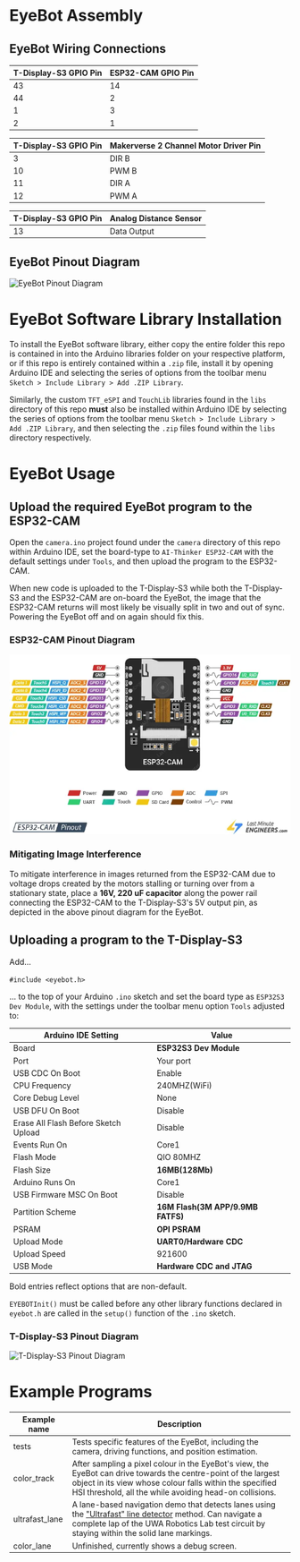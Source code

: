 # EyeBot Assembly

## EyeBot Wiring Connections

| T-Display-S3 GPIO Pin | ESP32-CAM GPIO Pin |
|-----------------------|-----------------------|
| 43 | 14 |
| 44 | 2 |
| 1 | 3 |
| 2 | 1 |

| T-Display-S3 GPIO Pin | Makerverse 2 Channel Motor Driver Pin |
|-----------------------|-----------------|
| 3 | DIR B |
| 10 | PWM B |
| 11 | DIR A | 
| 12 | PWM A |

| T-Display-S3 GPIO Pin | Analog Distance Sensor |
|-----------------------|------------------------|
| 13 | Data Output |

## EyeBot Pinout Diagram

![EyeBot Pinout Diagram](./pinouts/eyebot.png)

# EyeBot Software Library Installation

To install the EyeBot software library, either copy the entire folder this repo is contained in into the
Arduino libraries folder on your respective platform, or if this repo is entirely contained within a `.zip` file, install it by opening Arduino IDE and selecting the series of options from the toolbar menu `Sketch > Include Library > Add .ZIP Library`.

Similarly, the custom ```TFT_eSPI``` and ```TouchLib``` libraries found in the `libs` directory of this repo **must** also be installed within Arduino IDE by selecting the series of options from the toolbar menu `Sketch > Include Library > Add .ZIP Library`, and then selecting the `.zip` files found within the `libs` directory respectively.

# EyeBot Usage

## Upload the required EyeBot program to the ESP32-CAM

Open the `camera.ino` project found under the `camera` directory of this repo within Arduino IDE, set the board-type to `AI-Thinker ESP32-CAM` with the default settings under `Tools`, and then upload the program to the ESP32-CAM.

When new code is uploaded to the T-Display-S3 while both the T-Display-S3 and the ESP32-CAM are on-board the EyeBot, the image that the ESP32-CAM returns will most likely be visually split in two and out of sync. Powering the EyeBot off and on again should fix this.

### ESP32-CAM Pinout Diagram

![ESP32-CAM Pinout Diagram](./pinouts/esp32-cam.png)

### Mitigating Image Interference

To mitigate interference in images returned from the ESP32-CAM due to voltage drops created by the motors stalling or turning over from a stationary state, place a **16V, 220 uF capacitor** along the power rail connecting the ESP32-CAM to the T-Display-S3's 5V output pin, as depicted in the above pinout diagram for the EyeBot.

## Uploading a program to the T-Display-S3

Add...

```#include <eyebot.h>```

... to the top of your Arduino ```.ino``` sketch and set the board type as `ESP32S3 Dev Module`,
with the settings under the toolbar menu option `Tools` adjusted to:

| Arduino IDE Setting                  | Value                             |
| ------------------------------------ | --------------------------------- |
| Board                                | **ESP32S3 Dev Module**            |
| Port                                 | Your port                         |
| USB CDC On Boot                      | Enable                            |
| CPU Frequency                        | 240MHZ(WiFi)                      |
| Core Debug Level                     | None                              |
| USB DFU On Boot                      | Disable                           |
| Erase All Flash Before Sketch Upload | Disable                           |
| Events Run On                        | Core1                             |
| Flash Mode                           | QIO 80MHZ                         |
| Flash Size                           | **16MB(128Mb)**                   |
| Arduino Runs On                      | Core1                             |
| USB Firmware MSC On Boot             | Disable                           |
| Partition Scheme                     | **16M Flash(3M APP/9.9MB FATFS)** |
| PSRAM                                | **OPI PSRAM**                     |
| Upload Mode                          | **UART0/Hardware CDC**            |
| Upload Speed                         | 921600                            |
| USB Mode                             | **Hardware CDC and JTAG**                  |

Bold entries reflect options that are non-default.

`EYEBOTInit()` must be called before any other library functions declared in `eyebot.h` are called in the `setup()` function
of the `.ino` sketch.

### T-Display-S3 Pinout Diagram

![T-Display-S3 Pinout Diagram](./pinouts/t-display-s3-touch.png)

# Example Programs

| Example name | Description |
| ------------ | ----------- |
| tests         | Tests specific features of the EyeBot, including the camera, driving functions, and position estimation. |
| color_track | After sampling a pixel colour in the EyeBot's view, the EyeBot can drive towards the centre-point of the largest object in its view whose colour falls within the specified HSI threshold, all the while avoiding head-on collisions. |
| ultrafast_lane | A lane-based navigation demo that detects lanes using the ["Ultrafast" line detector](https://www.spiedigitallibrary.org/journals/journal-of-electronic-imaging/volume-31/issue-4/043019/Ultrafast-line-detector/10.1117/1.JEI.31.4.043019.short) method. Can navigate a complete lap of the UWA Robotics Lab test circuit by staying within the solid lane markings. |
| color_lane | Unfinished, currently shows a debug screen. |
